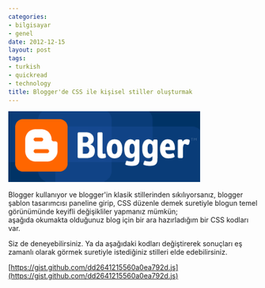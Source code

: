 ```yaml
---
categories:
- bilgisayar
- genel
date: 2012-12-15
layout: post
tags:
- turkish
- quickread
- technology
title: Blogger'de CSS ile kişisel stiller oluşturmak
---
```


[![](/images/blogger.png)](http://www.varol.us/wp-content/uploads/2008/10/blogger.png)

Blogger kullanıyor ve blogger'in klasik stillerinden sıkılıyorsanız, blogger şablon tasarımcısı paneline girip, CSS düzenle demek suretiyle blogun temel görünümünde keyifli değişikliler yapmanız mümkün;  
aşağıda okumakta olduğunuz blog için bir ara hazırladığım bir CSS kodları var.  
  
  
Siz de deneyebilirsiniz. Ya da aşağıdaki kodları değiştirerek sonuçları eş zamanlı olarak görmek suretiyle istediğiniz stilleri elde edebilirsiniz.  
  
  
[https://gist.github.com/dd2641215560a0ea792d.js](https://gist.github.com/dd2641215560a0ea792d.js)

